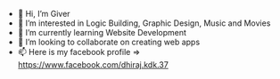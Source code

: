 - 👋 Hi, I’m Giver
- 👀 I’m interested in Logic Building, Graphic Design, Music and Movies
- 🌱 I’m currently learning Website Development
- 💞️ I’m looking to collaborate on creating web apps
- 📫 Here is my facebook profile => https://www.facebook.com/dhiraj.kdk.37

<!---
giver-kdk/giver-kdk is a ✨ special ✨ repository because its `README.md` (this file) appears on your GitHub profile.
You can click the Preview link to take a look at your changes.
--->

